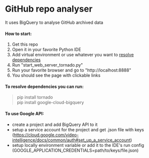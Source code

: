 # GitHub repo analyser

It uses BigQuery to analyse GitHub archived data

#### How to start:
1. Get this repo
1. Open it in your favorite Python IDE
1. Add virtual environment or use whatever you want to [resolve dependencies](#rdep)
1. Run "start_web_server_tornado.py"
1. Run your favorite browser and go to "http://localhost:8888"
1. You should see the page with clickable links

#### <a name="rdep"></a>To resolve dependencies you can run:
> pip install tornado \
> pip install google-cloud-bigquery

#### To use Google API:
- create a project and add BigQuery API to it
- setup a service account for the project and get .json file with keys
(https://cloud.google.com/video-intelligence/docs/common/auth#set_up_a_service_account)
- setup locally environment variable or add it to the IDE's run config
(GOOGLE_APPLICATION_CREDENTIALS=path/to/keys/file.json)

